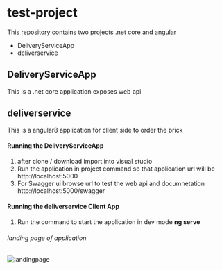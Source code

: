 # test-project
This repository contains two projects .net core and angular

- DeliveryServiceApp
- deliverservice

## DeliveryServiceApp
 This is a .net core application exposes web api
 
 
 
 ## deliverservice
 This is a angular8 application for client side to order the brick
 
 
 
 #### Running the DeliveryServiceApp
 
 1. after clone / download import into visual studio
 2. Run the application in project command so that application url will be http://localhost:5000
 3. For Swagger ui browse url to test the web api and documnetation http://localhost:5000/swagger
 
 
  #### Running the deliverservice Client App
  1. Run the command to start the application in dev mode **ng serve**
  
  ###### landing page of application
  
  ![landingpage](https://user-images.githubusercontent.com/34210823/68817854-0452db00-06a9-11ea-9370-6c8bf538323e.png)
 
 
